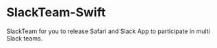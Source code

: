 SlackTeam-Swift
===============

SlackTeam for you to release Safari and Slack App to participate in multi Slack teams.


